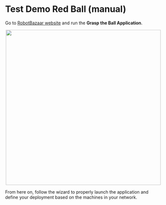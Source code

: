 # Test Demo Red Ball (manual)

Go to [RobotBazaar website](https://robot-bazaar.iit.it/applications) and run the **Grasp the Ball Application**.

<center> <img src ="../img/website_grasp.png" height = 500px> </center>

From here on, follow the wizard to properly launch the application and define your deployment based on the machines in your network.